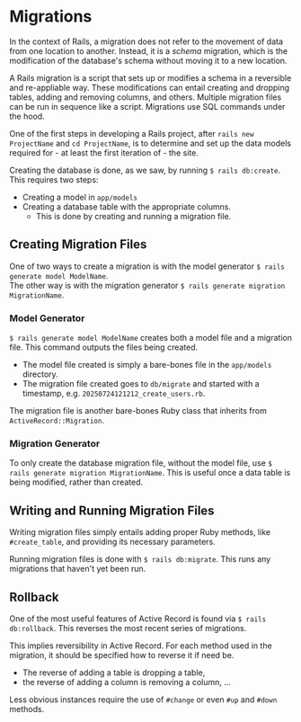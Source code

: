 # Migrations

In the context of Rails, a migration does not refer to the movement of data from one location to another. Instead, it is a *schema* migration, which is the modification of the database's schema without moving it to a new location. 

A Rails migration is a script that sets up or modifies a schema in a reversible and re-appliable way. These modifications can entail creating and dropping tables, adding and removing columns, and others. Multiple migration files can be run in sequence like a script. Migrations use SQL commands under the hood. 

One of the first steps in developing a Rails project, after `rails new ProjectName` and `cd ProjectName`, is to determine and set up the data models required for - at least the first iteration of - the site.

Creating the database is done, as we saw, by running `$ rails db:create`. This requires two steps:
- Creating a model in `app/models` 
- Creating a database table with the appropriate columns.
  - This is done by creating and running a migration file. 

## Creating Migration Files

One of two ways to create a migration is with the model generator `$ rails generate model ModelName`.  
The other way is with the migration generator `$ rails generate migration MigrationName`. 

### Model Generator

`$ rails generate model ModelName` creates both a model file and a migration file. This command outputs the files being created.
- The model file created is simply a bare-bones file in the `app/models` directory.
- The migration file created goes to `db/migrate` and started with a timestamp, e.g. `20250724121212_create_users.rb`. 

The migration file is another bare-bones Ruby class that inherits from `ActiveRecord::Migration`. 

### Migration Generator

To only create the database migration file, without the model file, use `$ rails generate migration MigrationName`. This is useful once a data table is being modified, rather than created.

## Writing and Running Migration Files

Writing migration files simply entails adding proper Ruby methods, like `#create_table`, and providing its necessary parameters. 

Running migration files is done with `$ rails db:migrate`. This runs any migrations that haven't yet been run. 

## Rollback

One of the most useful features of Active Record is found via `$ rails db:rollback`. This reverses the most recent series of migrations. 

This implies reversibility in Active Record. For each method used in the migration, it should be specified how to reverse it if need be. 
- The reverse of adding a table is dropping a table,
- the reverse of adding a column is removing a column, ...

Less obvious instances require the use of `#change` or even `#up` and `#down` methods. 
